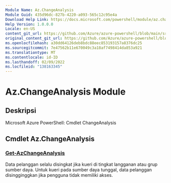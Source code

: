 ```yaml
---
Module Name: Az.ChangeAnalysis
Module Guid: 435d96dc-827b-4220-a093-565c12c95e4a
Download Help Link: https://docs.microsoft.com/powershell/module/az.changeanalysis
Help Version: 1.0.0.0
Locale: en-US
content_git_url: https://github.com/Azure/azure-powershell/blob/main/src/ChangeAnalysis/help/Az.ChangeAnalysis.md
original_content_git_url: https://github.com/Azure/azure-powershell/blob/main/src/ChangeAnalysis/help/Az.ChangeAnalysis.md
ms.openlocfilehash: a30dd64126deb8bdc88eec853193157a8376dc25
ms.sourcegitcommit: 7e47562b11e670049c3a18af7498414da853a921
ms.translationtype: MT
ms.contentlocale: id-ID
ms.lasthandoff: 02/09/2022
ms.locfileid: "138163345"
---
```

# Az.ChangeAnalysis Module
## Deskripsi
Microsoft Azure PowerShell: Cmdlet ChangeAnalysis

## Cmdlet Az.ChangeAnalysis
### [Get-AzChangeAnalysis](Get-AzChangeAnalysis.md)
Data pelanggan selalu disingkat jika kueri di tingkat langganan atau grup sumber daya.
Untuk kueri pada sumber daya tunggal, data pelanggan disingginggkan jika pengguna tidak memiliki akses.

